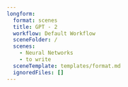 ```yaml
---
longform:
  format: scenes
  title: GPT - 2
  workflow: Default Workflow
  sceneFolder: /
  scenes:
    - Neural Networks
    - to write
  sceneTemplate: templates/format.md
  ignoredFiles: []
---
```

